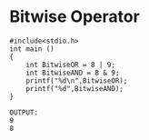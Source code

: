 # Bitwise Operator

```
#include<stdio.h>
int main ()
{
	int BitwiseOR = 8 | 9; 
	int BitwiseAND = 8 & 9;
	printf("%d\n",BitwiseOR); 
	printf("%d",BitwiseAND); 
}
```

```
OUTPUT:
9
8
```
